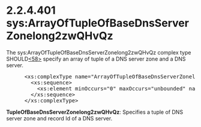 <html dir="LTR" xmlns:mshelp="http://msdn.microsoft.com/mshelp" xmlns:ddue="http://ddue.schemas.microsoft.com/authoring/2003/5" xmlns:xlink="http://www.w3.org/1999/xlink" xmlns:tool="http://www.microsoft.com/tooltip">
 <body>
 <div id="header">
 <h1 class="heading">2.2.4.401 sys:ArrayOfTupleOfBaseDnsServerZonelong2zwQHvQz</h1>
 </div>
 <div id="mainSection">
 <div id="mainBody">
 <div id="allHistory" class="saveHistory"></div>
 <div id="sectionSection0" class="section" name="collapseableSection">
 

<p>The sys:ArrayOfTupleOfBaseDnsServerZonelong2zwQHvQz complex
type SHOULD<a id="Appendix_A_Target_58"></a><a href="3b257e05-6300-4286-a090-0f9949d290bf.md#Appendix_A_58" aria-label="Product behavior note 58">&lt;58&gt;</a> specify an array of tuple of a
DNS server zone and a DNS server.</p>

<dl>
<dd>
<div><pre> &lt;xs:complexType name=&quot;ArrayOfTupleOfBaseDnsServerZonelong2zwQHvQz&quot;&gt;
   &lt;xs:sequence&gt;
     &lt;xs:element minOccurs=&quot;0&quot; maxOccurs=&quot;unbounded&quot; name=&quot;TupleOfBaseDnsServerZonelong2zwQHvQz&quot; nillable=&quot;true&quot; type=&quot;sys:TupleOfBaseDnsServerZonelong2zwQHvQz&quot; /&gt;
   &lt;/xs:sequence&gt;
 &lt;/xs:complexType&gt; 
</pre></div>
</dd></dl>

<p><b>TupleOfBaseDnsServerZonelong2zwQHvQz</b>:
Specifies a tuple of DNS server zone and record Id of a DNS server.</p>


 </div>
 </div>
 </div>
 </body>
</html>